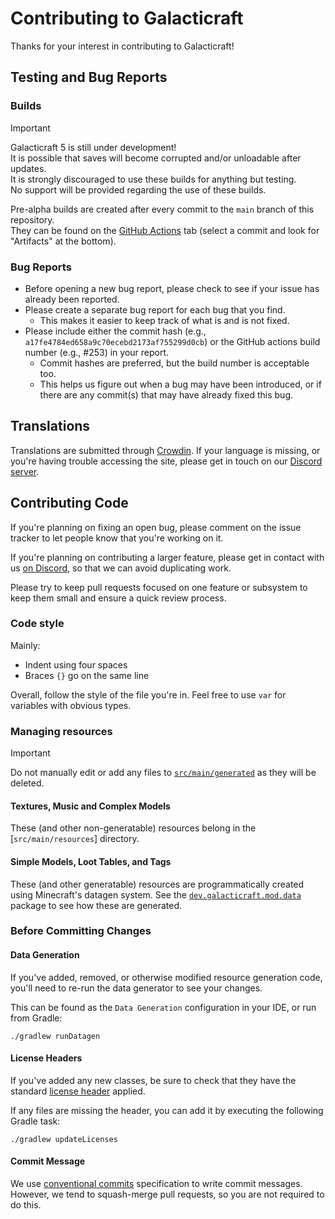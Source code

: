 Contributing to Galacticraft
=

Thanks for your interest in contributing to Galacticraft!

## Testing and Bug Reports

### Builds
> [!IMPORTANT]
> Galacticraft 5 is still under development!\
> It is possible that saves will become corrupted and/or unloadable after updates.\
> It is strongly discouraged to use these builds for anything but testing.\
> No support will be provided regarding the use of these builds.

Pre-alpha builds are created after every commit to the `main` branch of this repository.\
They can be found on the [GitHub Actions][actions] tab (select a commit and look for "Artifacts" at the bottom).

### Bug Reports
* Before opening a new bug report, please check to see if your issue has already been reported.
* Please create a separate bug report for each bug that you find.
  * This makes it easier to keep track of what is and is not fixed.
* Please include either the commit hash (e.g., `a17fe4784ed658a9c70ecebd2173af755299d0cb`)
or the GitHub actions build number (e.g., #253) in your report.
  * Commit hashes are preferred, but the build number is acceptable too.
  * This helps us figure out when a bug may have been introduced,
  or if there are any commit(s) that may have already fixed this bug. 

## Translations
Translations are submitted through [Crowdin][crowdin].
If your language is missing, or you're having trouble accessing the site,
please get in touch on our [Discord server][discord].

## Contributing Code

If you're planning on fixing an open bug,
please comment on the issue tracker to let people know that you're working on it.

If you're planning on contributing a larger feature,
please get in contact with us [on Discord][discord], so that we can avoid duplicating work.

Please try to keep pull requests focused on one feature or subsystem
to keep them small and ensure a quick review process.

### Code style
Mainly:
* Indent using four spaces
* Braces `{}` go on the same line

Overall, follow the style of the file you're in.
Feel free to use `var` for variables with obvious types.

### Managing resources
> [!IMPORTANT]
> Do not manually edit or add any files to [`src/main/generated`][generated] as they will be deleted.

#### Textures, Music and Complex Models
These (and other non-generatable) resources belong in the [`src/main/resources`] directory.

#### Simple Models, Loot Tables, and Tags
These (and other generatable) resources are programmatically created using Minecraft's datagen system.
See the [`dev.galacticraft.mod.data`](/src/main/java/dev/galacticraft/mod/data) package to see how these are generated.

### Before Committing Changes

#### Data Generation
If you've added, removed, or otherwise modified resource generation code,
you'll need to re-run the data generator to see your changes.

This can be found as the `Data Generation` configuration in your IDE, or run from Gradle:
```shell
./gradlew runDatagen
```

#### License Headers
If you've added any new classes, be sure to check that they have the standard [license header][license header] applied.

If any files are missing the header, you can add it by executing the following Gradle task:
```shell
./gradlew updateLicenses
```

#### Commit Message
We use [conventional commits][conventional commits] specification to write commit messages.
However, we tend to squash-merge pull requests, so you are not required to do this.


[actions]: https://github.com/TeamGalacticraft/Galacticraft/actions/workflows/build.yml?query=branch%3Amain+is%3Asuccess
[conventional commits]: https://www.conventionalcommits.org
[crowdin]: https://teamgalacticraft.crowdin.com/galacticraft
[discord]: https://discord.gg/n3QqhMYyFK
[generated]: /src/main/generated
[license header]: /LICENSE_HEADER.txt

